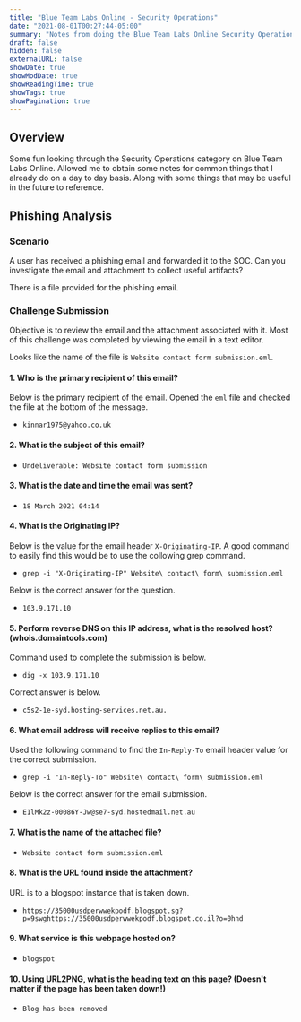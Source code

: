```yaml
---
title: "Blue Team Labs Online - Security Operations"
date: "2021-08-01T00:27:44-05:00"
summary: "Notes from doing the Blue Team Labs Online Security Operation Challenges."
draft: false
hidden: false
externalURL: false
showDate: true
showModDate: true
showReadingTime: true
showTags: true
showPagination: true
---
```


## Overview

Some fun looking through the Security Operations category on Blue Team 
Labs Online. Allowed me to obtain some notes for common things that I 
already do on a day to day basis. Along with some things that may be useful 
in the future to reference.

## Phishing Analysis

### Scenario

A user has received a phishing email and forwarded it to the SOC. Can 
you investigate the email and attachment to collect useful artifacts?

There is a file provided for the phishing email.

### Challenge Submission

Objective is to review the email and the attachment associated with it. 
Most of this challenge was completed by viewing the email in a text editor.

Looks like the name of the file is ```Website contact form submission.eml```.

#### 1. Who is the primary recipient of this email?

Below is the primary recipient of the email. Opened the ```eml``` file 
and checked the file at the bottom of the message.
        
- ```kinnar1975@yahoo.co.uk```

#### 2. What is the subject of this email? 

- ```Undeliverable: Website contact form submission```

#### 3. What is the date and time the email was sent?
    
- ```18 March 2021 04:14```

#### 4. What is the Originating IP?

Below is the value for the email header ```X-Originating-IP```. A good 
command to easily find this would be to use the collowing grep command.

- ```grep -i "X-Originating-IP" Website\ contact\ form\ submission.eml```

Below is the correct answer for the question.

- ```103.9.171.10```

#### 5. Perform reverse DNS on this IP address, what is the resolved host? (whois.domaintools.com)

Command used to complete the submission is below.

- ```dig -x 103.9.171.10```

Correct answer is below.

- ```c5s2-1e-syd.hosting-services.net.au.```

#### 6. What email address will receive replies to this email?

Used the following command to find the ```In-Reply-To``` email header 
value for the correct submission.

- ```grep -i "In-Reply-To" Website\ contact\ form\ submission.eml```

Below is the correct answer for the email submission.

- ```E1lMk2z-00086Y-Jw@se7-syd.hostedmail.net.au```

#### 7. What is the name of the attached file?

- ```Website contact form submission.eml```

#### 8. What is the URL found inside the attachment?

URL is to a blogspot instance that is taken down.

- ```https://35000usdperwwekpodf.blogspot.sg?p=9swghttps://35000usdperwwekpodf.blogspot.co.il?o=0hnd```

#### 9. What service is this webpage hosted on?
    
- ```blogspot```

#### 10. Using URL2PNG, what is the heading text on this page? (Doesn't matter if the page has been taken down!)

- ```Blog has been removed```
